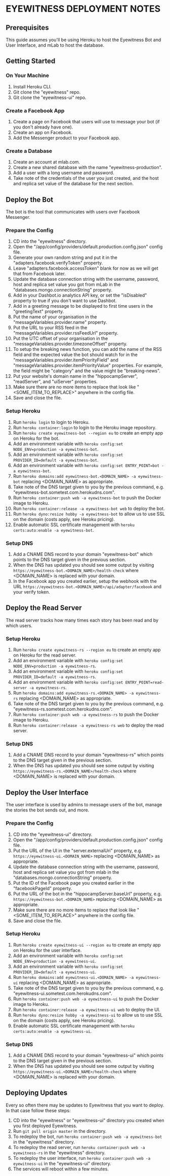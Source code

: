 # EYEWITNESS DEPLOYMENT NOTES

## Prerequisites
This guide assumes you'll be using Heroku to host the Eyewitness Bot and User Interface, and mLab to host the database.

## Getting Started

### On Your Machine
1. Install Heroku CLI.
2. Git clone the "eyewitness" repo.
3. Git clone the "eyewitness-ui" repo.

### Create a Facebook App
1. Create a page on Facebook that users will use to message your bot (if you don't already have one).
2. Create an app on Facebook.
3. Add the Messenger product to your Facebook app.

### Create a Database
1. Create an account at mlab.com.
2. Create a new shared database with the name "eyewitness-production".
3. Add a user with a long username and password.
4. Take note of the credentials of the user you just created, and the host and replica set value of the database for the next section.

## Deploy the Bot
The bot is the tool that communicates with users over Facebook Messenger.

### Prepare the Config
1. CD into the "eyewitness" directory.
2. Open the "/app/config/providers/default.production.config.json" config file.
3. Generate your own random string and put it in the "adapters.facebook.verifyToken" property.
4. Leave "adapters.facebook.accessToken" blank for now as we will get that from Facebook later.
5. Update the database connection string with the username, password, host and replica set value you got from mLab in the "databases.mongo.connectionString" property.
6. Add in your Dashbot.io analytics API key, or set the "isDisabled" property to true if you don't want to use Dashbot.
7. Add in a greeting message to be displayed to first time users in the "greetingText" property.
8. Put the name of your organisation in the "messageVariables.provider.name" property.
9. Put the URL to your RSS feed in the "messageVariables.provider.rssFeedUrl" property.
10. Put the UTC offset of your organisation in the "messageVariables.provider.timezoneOffset" property.
11. To setup the breaking news function, you can add the name of the RSS field and the expected value the bot should watch for in the "messageVariables.provider.itemPriorityField" and "messageVariables.provider.itemPriorityValue" properties. For example, the field might be "category" and the value might be "breaking-news".
12. Put your website's domain name in the "hippocampServer", "readServer", and "uiServer" properties.
13. Make sure there are no more items to replace that look like "<SOME_ITEM_TO_REPLACE>" anywhere in the config file.
14. Save and close the file.

### Setup Heroku
1. Run `heroku login` to login to Heroku.
2. Run `heroku container:login` to login to the Heroku image repository.
3. Run `heroku create eyewitness-bot --region eu` to create an empty app on Heroku for the bot.
4. Add an environment variable with `heroku config:set NODE_ENV=production -a eyewitness-bot`.
5. Add an environment variable with `heroku config:set PROVIDER_ID=default -a eyewitness-bot`.
6. Add an environment variable with `heroku config:set ENTRY_POINT=bot -a eyewitness-bot`.
7. Run `heroku domains:add eyewitness-bot.<DOMAIN_NAME> -a eyewitness-bot` replacing <DOMAIN_NAME> as appropriate.
8. Take note of the DNS target given to you by the previous command, e.g. "eyewitness-bot.sometest.com.herokudns.com".
9. Run `heroku container:push web -a eyewitness-bot` to push the Docker image to Heroku.
10. Run `heroku container:release -a eyewitness-bot web` to deploy the bot.
11. Run `heroku dyno:resize hobby -a eyewitness-bot` to allow us to use SSL on the domain (costs apply, see Heroku pricing).
12. Enable automatic SSL certificate management with `heroku certs:auto:enable -a eyewitness-bot`.

### Setup DNS
1. Add a CNAME DNS record to your domain "eyewitness-bot" which points to the DNS target given in the previous section.
2. When the DNS has updated you should see some output by visiting `https://eyewitness-bot.<DOMAIN_NAME>/health-check` where <DOMAIN_NAME> is replaced with your domain.
3. In the Facebook app you created earlier, setup the webhook with the URL `https://eyewitness-bot.<DOMAIN_NAME>/api/adapter/facebook` and your verify token.

## Deploy the Read Server
The read server tracks how many times each story has been read and by which users.

### Setup Heroku
1. Run `heroku create eyewitness-rs --region eu` to create an empty app on Heroku for the read server.
2. Add an environment variable with `heroku config:set NODE_ENV=production -a eyewitness-rs`.
3. Add an environment variable with `heroku config:set PROVIDER_ID=default -a eyewitness-rs`.
4. Add an environment variable with `heroku config:set ENTRY_POINT=read-server -a eyewitness-rs`.
5. Run `heroku domains:add eyewitness-rs.<DOMAIN_NAME> -a eyewitness-rs` replacing <DOMAIN_NAME> as appropriate.
6. Take note of the DNS target given to you by the previous command, e.g. "eyewitness-rs.sometest.com.herokudns.com".
7. Run `heroku container:push web -a eyewitness-rs` to push the Docker image to Heroku.
8. Run `heroku container:release -a eyewitness-rs web` to deploy the read server.

### Setup DNS
1. Add a CNAME DNS record to your domain "eyewitness-rs" which points to the DNS target given in the previous section.
2. When the DNS has updated you should see some output by visiting `https://eyewitness-rs.<DOMAIN_NAME>/health-check` where <DOMAIN_NAME> is replaced with your domain.

## Deploy the User Interface
The user interface is used by admins to message users of the bot, manage the stories the bot sends out, and more.

### Prepare the Config
1. CD into the "eyewitness-ui" directory.
2. Open the "/app/config/providers/default.production.config.json" config file.
3. Put the URL of the UI in the "server.externalUri" property, e.g. `https://eyewitness-ui.<DOMAIN_NAME>` replacing <DOMAIN_NAME> as appropriate.
4. Update the database connection string with the username, password, host and replica set value you got from mlab in the "databases.mongo.connectionString" property.
5. Put the ID of the Facebook page you created earlier in the "facebookPageId" property.
6. Put the URL of the bot in the "hippocampServer.baseUrl" property, e.g. `https://eyewitness-bot.<DOMAIN_NAME>` replacing <DOMAIN_NAME> as appropriate.
7. Make sure there are no more items to replace that look like "<SOME_ITEM_TO_REPLACE>" anywhere in the config file.
8. Save and close the file.

### Setup Heroku
1. Run `heroku create eyewitness-ui --region eu` to create an empty app on Heroku for the user interface.
2. Add an environment variable with `heroku config:set NODE_ENV=production -a eyewitness-ui`.
3. Add an environment variable with `heroku config:set PROVIDER_ID=default -a eyewitness-ui`.
4. Run `heroku domains:add eyewitness-ui.<DOMAIN_NAME> -a eyewitness-ui` replacing <DOMAIN_NAME> as appropriate.
5. Take note of the DNS target given to you by the previous command, e.g. "eyewitness-ui.sometest.com.herokudns.com".
7. Run `heroku container:push web -a eyewitness-ui` to push the Docker image to Heroku.
8. Run `heroku container:release -a eyewitness-ui web` to deploy the UI.
7. Run `heroku dyno:resize hobby -a eyewitness-ui` to allow us to use SSL on the domain (costs apply, see Heroku pricing).
8. Enable automatic SSL certificate management with `heroku certs:auto:enable -a eyewitness-ui`.

### Setup DNS
1. Add a CNAME DNS record to your domain "eyewitness-ui" which points to the DNS target given in the previous section.
2. When the DNS has updated you should see some output by visiting `https://eyewitness-ui.<DOMAIN_NAME>/health-check` where <DOMAIN_NAME> is replaced with your domain.

## Deploying Updates
Every so often there may be updates to Eyewitness that you want to deploy. In that case follow these steps:

1. CD into the "eyewitness" or "eyewitness-ui" directory you created when you first deployed Eyewitness.
2. Run `git pull origin master` in the directory.
3. To redeploy the bot, run `heroku container:push web -a eyewitness-bot` in the "eyewitness" directory.
4. To redeploy the read server, run `heroku container:push web -a eyewitness-rs` in the "eyewitness" directory.
5. To redeploy the user interface, run `heroku container:push web -a eyewitness-ui` in the "eyewitness-ui" directory.
6. The services will reboot within a few minutes.
